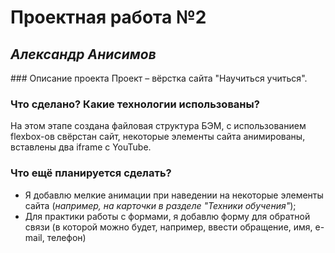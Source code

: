 # Проектная работа №2
## *Александр Анисимов*

### Описание проекта
Проект – вёрстка сайта "Научиться учиться".

### Что сделано? Какие технологии использованы?
На этом этапе создана файловая структура БЭМ, с использованием flexbox-ов свёрстан сайт, некоторые элементы сайта анимированы, вставлены два iframe с YouTube.

### Что ещё планируется сделать?
* Я добавлю мелкие анимации при наведении на некоторые элементы сайта (*например, на карточки в разделе "Техники обучения"*);
* Для практики работы с формами, я добавлю форму для обратной связи (в которой можно будет, например, ввести обращение, имя, e-mail, телефон)

